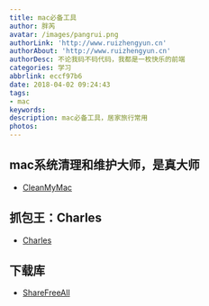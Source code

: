 ```yaml
---
title: mac必备工具
author: 胖芮
avatar: /images/pangrui.png
authorLink: 'http://www.ruizhengyun.cn'
authorAbout: 'http://www.ruizhengyun.cn'
authorDesc: 不论我码不码代码，我都是一枚快乐的前端
categories: 学习
abbrlink: eccf97b6
date: 2018-04-02 09:24:43
tags:
- mac
keywords:
description: mac必备工具，居家旅行常用
photos:
---
```

## mac系统清理和维护大师，是真大师
* [CleanMyMac](https://drive.google.com/open?id=0B_sCr1xFx7wucW53TGNNeUZwcXc)

## 抓包王：Charles
* [Charles](http://xclient.info/s/charles.html?t=96bd6dd93be6032ba7f6f81f8819ad7fffc3eb8d)

## 下载库
* [ShareFreeAll](http://sharefreeall.com/)